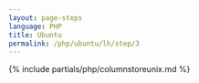 ```yaml
---
layout: page-steps
language: PHP
title: Ubuntu
permalink: /php/ubuntu/lh/step/3
---
```

{% include partials/php/columnstoreunix.md %}
